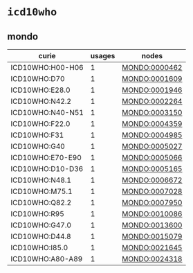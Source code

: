 # `icd10who`

## mondo

| curie            |   usages | nodes                                                         |
|------------------|----------|---------------------------------------------------------------|
| ICD10WHO:H00-H06 |        1 | [MONDO:0000462](http://purl.obolibrary.org/obo/MONDO_0000462) |
| ICD10WHO:D70     |        1 | [MONDO:0001609](http://purl.obolibrary.org/obo/MONDO_0001609) |
| ICD10WHO:E28.0   |        1 | [MONDO:0001946](http://purl.obolibrary.org/obo/MONDO_0001946) |
| ICD10WHO:N42.2   |        1 | [MONDO:0002264](http://purl.obolibrary.org/obo/MONDO_0002264) |
| ICD10WHO:N40-N51 |        1 | [MONDO:0003150](http://purl.obolibrary.org/obo/MONDO_0003150) |
| ICD10WHO:F22.0   |        1 | [MONDO:0004359](http://purl.obolibrary.org/obo/MONDO_0004359) |
| ICD10WHO:F31     |        1 | [MONDO:0004985](http://purl.obolibrary.org/obo/MONDO_0004985) |
| ICD10WHO:G40     |        1 | [MONDO:0005027](http://purl.obolibrary.org/obo/MONDO_0005027) |
| ICD10WHO:E70-E90 |        1 | [MONDO:0005066](http://purl.obolibrary.org/obo/MONDO_0005066) |
| ICD10WHO:D10-D36 |        1 | [MONDO:0005165](http://purl.obolibrary.org/obo/MONDO_0005165) |
| ICD10WHO:N48.1   |        1 | [MONDO:0006672](http://purl.obolibrary.org/obo/MONDO_0006672) |
| ICD10WHO:M75.1   |        1 | [MONDO:0007028](http://purl.obolibrary.org/obo/MONDO_0007028) |
| ICD10WHO:Q82.2   |        1 | [MONDO:0007950](http://purl.obolibrary.org/obo/MONDO_0007950) |
| ICD10WHO:R95     |        1 | [MONDO:0010086](http://purl.obolibrary.org/obo/MONDO_0010086) |
| ICD10WHO:G47.0   |        1 | [MONDO:0013600](http://purl.obolibrary.org/obo/MONDO_0013600) |
| ICD10WHO:D44.8   |        1 | [MONDO:0015079](http://purl.obolibrary.org/obo/MONDO_0015079) |
| ICD10WHO:I85.0   |        1 | [MONDO:0021645](http://purl.obolibrary.org/obo/MONDO_0021645) |
| ICD10WHO:A80-A89 |        1 | [MONDO:0024318](http://purl.obolibrary.org/obo/MONDO_0024318) |

